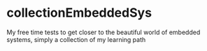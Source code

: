 # collectionEmbeddedSys
My free time tests to get closer to the beautiful world of embedded systems, simply a collection of my learning path

